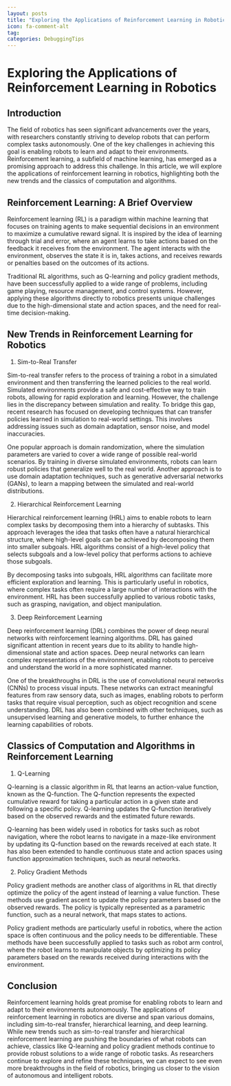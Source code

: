 ```yaml
---
layout: posts
title: "Exploring the Applications of Reinforcement Learning in Robotics"
icon: fa-comment-alt
tag:      
categories: DebuggingTips
---
```



# Exploring the Applications of Reinforcement Learning in Robotics

## Introduction

The field of robotics has seen significant advancements over the years, with researchers constantly striving to develop robots that can perform complex tasks autonomously. One of the key challenges in achieving this goal is enabling robots to learn and adapt to their environments. Reinforcement learning, a subfield of machine learning, has emerged as a promising approach to address this challenge. In this article, we will explore the applications of reinforcement learning in robotics, highlighting both the new trends and the classics of computation and algorithms.

## Reinforcement Learning: A Brief Overview

Reinforcement learning (RL) is a paradigm within machine learning that focuses on training agents to make sequential decisions in an environment to maximize a cumulative reward signal. It is inspired by the idea of learning through trial and error, where an agent learns to take actions based on the feedback it receives from the environment. The agent interacts with the environment, observes the state it is in, takes actions, and receives rewards or penalties based on the outcomes of its actions.

Traditional RL algorithms, such as Q-learning and policy gradient methods, have been successfully applied to a wide range of problems, including game playing, resource management, and control systems. However, applying these algorithms directly to robotics presents unique challenges due to the high-dimensional state and action spaces, and the need for real-time decision-making.

## New Trends in Reinforcement Learning for Robotics

1. Sim-to-Real Transfer

Sim-to-real transfer refers to the process of training a robot in a simulated environment and then transferring the learned policies to the real world. Simulated environments provide a safe and cost-effective way to train robots, allowing for rapid exploration and learning. However, the challenge lies in the discrepancy between simulation and reality. To bridge this gap, recent research has focused on developing techniques that can transfer policies learned in simulation to real-world settings. This involves addressing issues such as domain adaptation, sensor noise, and model inaccuracies.

One popular approach is domain randomization, where the simulation parameters are varied to cover a wide range of possible real-world scenarios. By training in diverse simulated environments, robots can learn robust policies that generalize well to the real world. Another approach is to use domain adaptation techniques, such as generative adversarial networks (GANs), to learn a mapping between the simulated and real-world distributions.

2. Hierarchical Reinforcement Learning

Hierarchical reinforcement learning (HRL) aims to enable robots to learn complex tasks by decomposing them into a hierarchy of subtasks. This approach leverages the idea that tasks often have a natural hierarchical structure, where high-level goals can be achieved by decomposing them into smaller subgoals. HRL algorithms consist of a high-level policy that selects subgoals and a low-level policy that performs actions to achieve those subgoals.

By decomposing tasks into subgoals, HRL algorithms can facilitate more efficient exploration and learning. This is particularly useful in robotics, where complex tasks often require a large number of interactions with the environment. HRL has been successfully applied to various robotic tasks, such as grasping, navigation, and object manipulation.

3. Deep Reinforcement Learning

Deep reinforcement learning (DRL) combines the power of deep neural networks with reinforcement learning algorithms. DRL has gained significant attention in recent years due to its ability to handle high-dimensional state and action spaces. Deep neural networks can learn complex representations of the environment, enabling robots to perceive and understand the world in a more sophisticated manner.

One of the breakthroughs in DRL is the use of convolutional neural networks (CNNs) to process visual inputs. These networks can extract meaningful features from raw sensory data, such as images, enabling robots to perform tasks that require visual perception, such as object recognition and scene understanding. DRL has also been combined with other techniques, such as unsupervised learning and generative models, to further enhance the learning capabilities of robots.

## Classics of Computation and Algorithms in Reinforcement Learning

1. Q-Learning

Q-learning is a classic algorithm in RL that learns an action-value function, known as the Q-function. The Q-function represents the expected cumulative reward for taking a particular action in a given state and following a specific policy. Q-learning updates the Q-function iteratively based on the observed rewards and the estimated future rewards.

Q-learning has been widely used in robotics for tasks such as robot navigation, where the robot learns to navigate in a maze-like environment by updating its Q-function based on the rewards received at each state. It has also been extended to handle continuous state and action spaces using function approximation techniques, such as neural networks.

2. Policy Gradient Methods

Policy gradient methods are another class of algorithms in RL that directly optimize the policy of the agent instead of learning a value function. These methods use gradient ascent to update the policy parameters based on the observed rewards. The policy is typically represented as a parametric function, such as a neural network, that maps states to actions.

Policy gradient methods are particularly useful in robotics, where the action space is often continuous and the policy needs to be differentiable. These methods have been successfully applied to tasks such as robot arm control, where the robot learns to manipulate objects by optimizing its policy parameters based on the rewards received during interactions with the environment.

## Conclusion

Reinforcement learning holds great promise for enabling robots to learn and adapt to their environments autonomously. The applications of reinforcement learning in robotics are diverse and span various domains, including sim-to-real transfer, hierarchical learning, and deep learning. While new trends such as sim-to-real transfer and hierarchical reinforcement learning are pushing the boundaries of what robots can achieve, classics like Q-learning and policy gradient methods continue to provide robust solutions to a wide range of robotic tasks. As researchers continue to explore and refine these techniques, we can expect to see even more breakthroughs in the field of robotics, bringing us closer to the vision of autonomous and intelligent robots.